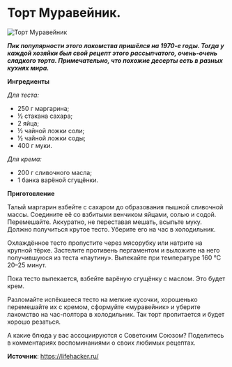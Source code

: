 # Торт Муравейник.

![Торт Муравейник](/images/Kulinar/Desert/muraveynik.jpg 'Торт Муравейник')

_**Пик популярности этого лакомства пришёлся на 1970-е годы. Тогда у каждой хозяйки был свой рецепт этого рассыпчатого, очень-очень сладкого торта. Примечательно, что похожие десерты есть в разных кухнях мира.**_

**Ингредиенты**

_Для теста:_

- 250 г маргарина;
- ½ стакана сахара;
- 2 яйца;
- ½ чайной ложки соли;
- ½ чайной ложки соды;
- 400 г муки.

_Для крема:_

- 200 г сливочного масла;
- 1 банка варёной сгущёнки.

**Приготовление**

Талый маргарин взбейте с сахаром до образования пышной сливочной массы. Соедините её со взбитыми венчиком яйцами, солью и содой. Перемешайте. Аккуратно, не переставая мешать, всыпьте муку. Должно получиться крутое тесто. Уберите его на час в холодильник.

Охлаждённое тесто пропустите через мясорубку или натрите на крупной тёрке. Застелите противень пергаментом и выложите на него получившуюся из теста «паутину». Выпекайте при температуре 160 °С 20–25 минут.

Пока тесто выпекается, взбейте варёную сгущёнку с маслом. Это будет крем.

Разломайте испёкшееся тесто на мелкие кусочки, хорошенько перемешайте их с кремом, сформуйте «муравейник» и уберите лакомство на час-полтора в холодильник. Так торт пропитается и будет хорошо резаться.

А какие блюда у вас ассоциируются с Советским Союзом? Поделитесь в комментариях воспоминаниями о своих любимых рецептах.

**Источник**: https://lifehacker.ru/
